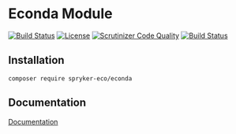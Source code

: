 # Econda Module

[![Build Status](https://travis-ci.org/spryker-eco/econda.svg?branch=master)](https://travis-ci.org/spryker-eco/econda)
[![License](https://img.shields.io/github/license/spryker-eco/econda.svg?b=master)](https://github.com/spryker-eco/econda)
[![Scrutinizer Code Quality](https://scrutinizer-ci.com/g/spryker-eco/econda/badges/quality-score.png?b=master)](https://scrutinizer-ci.com/g/spryker-eco/econda/?branch=master)
[![Build Status](https://scrutinizer-ci.com/g/spryker-eco/econda/badges/build.png?b=master)](https://scrutinizer-ci.com/g/spryker-eco/econda/build-status/master)

## Installation

```
composer require spryker-eco/econda
```

## Documentation

[Documentation](https://documentation.spryker.com/industry_partners/performance/econda/econda.htm)
